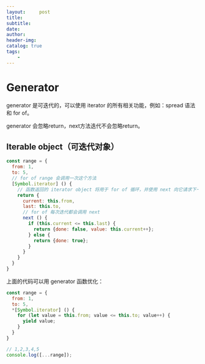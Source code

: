 ```yaml
---
layout:     post
title:      
subtitle:   
date:       
author:     
header-img: 
catalog: true
tags:
    - 
---
```

# Generator
generator 是可迭代的，可以使用 iterator 的所有相关功能，例如：spread 语法 和 for of。

generator 会忽略return，next方法迭代不会忽略return。

## Iterable object（可迭代对象）
```javascript
const range = {
  from: 1,
  to: 5,
  // for of range 会调用一次这个方法
  [Symbol.iterator] () {
    // 函数返回的 iterator object 将用于 for of 循环，并使用 next 向它请求下一个值
    return {
      current: this.from,
      last: this.to,
      // for of 每次迭代都会调用 next
      next () {
        if (this.current <= this.last) {
          return {done: false, value: this.current++};
        } else {
          return {done: true};
        }
      }
    }
  }
}
```

上面的代码可以用 generator 函数优化：

```javascript
const range = {
  from: 1,
  to: 5,
  *[Symbol.iterator] () {
    for (let value = this.from; value <= this.to; value++) {
      yield value;
    }
  }
}

// 1,2,3,4,5
console.log([...range]);
```